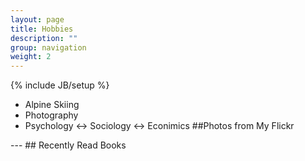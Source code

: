 ```yaml
---
layout: page
title: Hobbies
description: ""
group: navigation
weight: 2 
---
```

{% include JB/setup %}
<style>

        div.picrow
        {
	        border: 0px solid #000;
        }

        div#picstest
        {
            visibility : hidden;
            width:100%;
        }
        
        img.photo { cursor: pointer; 
x-shadow: 0px 0px 5px black;

-webkit-box-shadow:0px 0px 5px rgba(0,0,0,1);   
        -moz-box-shadow:0px 0px 5px rgba(0,0,0,1);
	}
	
</style>

<style TYPE="text/css">
table {
margin:0 auto;
width:100%;
}
td ,th{
	width:10%;
}
td img{
   width:90%;
   max-width:110px ;
   box-shadow: 0px 0px 5px black;
   -webkit-box-shadow:0px 0px 5px rgba(0,0,0,0.5); 
   -moz-box-shadow:0px 0px 5px rgba(0,0,0,0.5);  
}
  </style>
* Alpine Skiing
* Photography
* Psychology ↔ Sociology ↔ Econimics
##Photos from My Flickr
<center>
<div id="picstest"> </div>
<div class="picrow"> </div>
<div class="picrow"> </div>
<div class="picrow"> </div>
<div class="picrow"> </div>
</center>
<script type="text/javascript" src="http://code.jquery.com/jquery-1.7.2.js"> </script>
<script type="text/javascript" src="assets/themes/tumblr/javascript/photos.js"> </script>
---
## Recently Read Books
<script type="text/javascript" src="http://www.douban.com/service/badge/iceboal/?show=collection&amp;n=14&amp;columns=7&amp;picsize=medium&amp;hidelogo=yes&amp;hideself=yes&amp;cat=book" > </script>
